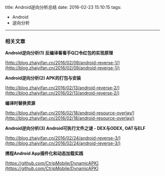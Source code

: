 title: Android逆向分析总结
date: 2016-02-23 15:10:15
tags:
- Android
- 逆向分析

---

### 相关文章

**Android逆向分析(1) 反编译看看手Q口令红包的实现原理**

[http://blog.zhaiyifan.cn/2016/02/09/android-reverse-1/](http://blog.zhaiyifan.cn/2016/02/09/android-reverse-1/)

**Android逆向分析(2) APK的打包与安装**

[http://blog.zhaiyifan.cn/2016/02/13/android-reverse-2/](http://blog.zhaiyifan.cn/2016/02/13/android-reverse-2/)

**编译时替换资源**

[http://blog.zhaiyifan.cn/2016/02/18/android-resource-overlay/](http://blog.zhaiyifan.cn/2016/02/18/android-resource-overlay/)

**Android逆向分析(3) Android可执行文件之谜 - DEX与ODEX, OAT与ELF**

[http://blog.zhaiyifan.cn/2016/02/24/android-reverse-3/](http://blog.zhaiyifan.cn/2016/02/24/android-reverse-3/)

**携程Android App插件化和动态加载实践**

[https://github.com/CtripMobile/DynamicAPK](https://github.com/CtripMobile/DynamicAPK)